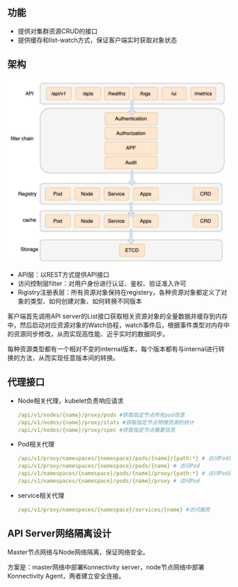 ## 功能

* 提供对集群资源CRUD的接口
* 提供缓存和list-watch方式，保证客户端实时获取对象状态

## 架构

<img src="../pics/api-server-archi.png" alt="image-20220408083432225" style="zoom:50%;" />

* API层：以REST方式提供API接口
* 访问控制层filter：对用户身份进行认证、鉴权、验证准入许可
* Rigistry注册表层：所有资源对象保持在registery，各种资源对象都定义了对象的类型、如何创建对象、如何转换不同版本



客户端首先调用API server的List接口获取相关资源对象的全量数据并缓存到内存中，然后启动对应资源对象的Watch协程，watch事件后，根据事件类型对内存中的资源同步修改，从而实现高性能、近乎实时的数据同步。

每种资源类型都有一个相对不变的internal版本，每个版本都有与internal进行转换的方法，从而实现任意版本间的转换。



## 代理接口

* Node相关代理，kubelet负责响应请求

  ```yaml
  /api/v1/nodes/{name}/proxy/pods #获取指定节点所有pod信息
  /api/v1/nodes/{name}/proxy/stats #获取指定节点物理资源的统计
  /api/v1/nodes/{name}/proxy/spec #获取指定节点概要信息
  ```

* Pod相关代理

  ```yaml
  /api/v1/proxy/namespaces/{namespace}/pods/{name}/{path:*} # 访问Pod的某个服务接口
  /api/v1/proxy/namespaces/{namespace}/pods/{name} # 访问Pod
  /api/v1/namespaces/{namespace}/pods/{name}/proxy/{path:*} # 访问Pod的某个服务接口
  /api/v1/namespaces/{namespace}/pods/{name}/proxy # 访问Pod
  ```

* service相关代理

  ```yaml
  /api/v1/proxy/namespaces/{namespace}/services/{name} #访问服务
  ```

  

## API Server网络隔离设计

Master节点网络与Node网络隔离，保证网络安全。

方案是：master网络中部署Konnectivity server，node节点网络中部署Konnectivity Agent，两者建立安全连接。